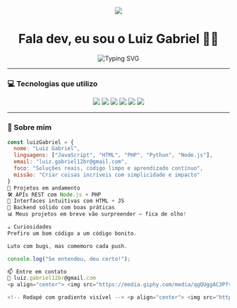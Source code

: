 <!-- README by Luiz Gabriel - estilo visual com arte e badges -->

<!-- Header com arte animada -->
<p align="center">
  <img src="https://capsule-render.vercel.app/api?type=waving&color=000000&height=120&section=header"/>
</p>

<h1 align="center">Fala dev, eu sou o Luiz Gabriel 👨‍💻</h1>

<p align="center">
  <img src="https://readme-typing-svg.herokuapp.com?font=Fira+Code&weight=500&size=22&pause=1000&color=FFD700&center=true&vCenter=true&width=435&lines=Desenvolvedor+Web+Full+Stack;Code+%2B+Cafe+%3D+💡;Transformando+ideias+em+realidade" alt="Typing SVG" />
</p>

---

### 💻 Tecnologias que utilizo

<p align="center">
  <img src="https://img.shields.io/badge/React-20232A?style=for-the-badge&logo=react&logoColor=61DAFB" />
  <img src="https://img.shields.io/badge/JavaScript-F7DF1E?style=for-the-badge&logo=javascript&logoColor=000" />
  <img src="https://img.shields.io/badge/PHP-777BB4?style=for-the-badge&logo=php&logoColor=fff" />
  <img src="https://img.shields.io/badge/Node.js-339933?style=for-the-badge&logo=node.js&logoColor=fff" />
  <img src="https://img.shields.io/badge/Python-3776AB?style=for-the-badge&logo=python&logoColor=fff" />
  <img src="https://img.shields.io/badge/HTML5-E34F26?style=for-the-badge&logo=html5&logoColor=fff" />
</p>

---

### 🧠 Sobre mim

```js
const luizGabriel = {
  nome: "Luiz Gabriel",
  linguagens: ["JavaScript", "HTML", "PHP", "Python", "Node.js"],
  email: "luiz.gabriel12br@gmail.com",
  foco: "Soluções reais, código limpo e aprendizado contínuo",
  missão: "Criar coisas incríveis com simplicidade e impacto"
}
🚧 Projetos em andamento
🛠️ APIs REST com Node.js + PHP
🎨 Interfaces intuitivas com HTML + JS
📁 Backend sólido com boas práticas
📊 Meus projetos em breve vão surpreender — fica de olho!

☕ Curiosidades
Prefiro um bom código a um código bonito.

Luto com bugs, mas comemoro cada push.

console.log("Se entendeu, deu certo!");

📫 Entre em contato
📧 luiz.gabriel12br@gmail.com
<p align="center"> <img src="https://media.giphy.com/media/qgQUggAC3Pfv687qPC/giphy.gif" width="300" /> </p>

<!-- Rodapé com gradiente visível --> <p align="center"> <img src="https://capsule-render.vercel.app/api?type=waving&color=FFD700,000000&height=120&section=footer"/> </p> ```

